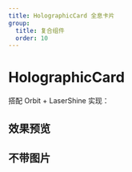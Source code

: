 ```yaml
---
title: HolographicCard 全息卡片
group:
  title: 复合组件
  order: 10
---
```


# HolographicCard

搭配 Orbit + LaserShine 实现：

## 效果预览

<code src="./demos/default.tsx"></code>

## 不带图片

<code src="./demos/pure.tsx"></code>
